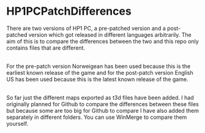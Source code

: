 # HP1PCPatchDifferences

There are two versions of HP1 PC, a pre-patched version and a post-patched version which got released in different languages arbitrarily. The aim of this is to compare the differences between the two and this repo only contains files that are different. 

<br> For the pre-patch version Norweigean has been used because this is the earliest known release of the game and for the post-patch version English US has been used because this is the latest known release of the game. </br>

<br> So far just the different maps exported as t3d files have been added. I had originally planned for Github to compare the differences between these files but because some are too big for Github to compare I have also added them separately in different folders. You can use WinMerge to compare them yourself. 
